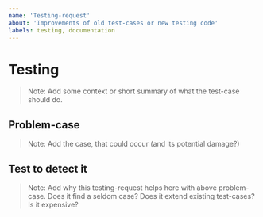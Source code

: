 ```yaml
---
name: 'Testing-request'
about: 'Improvements of old test-cases or new testing code'
labels: testing, documentation
---
```

# Testing

> Note: Add some context or short summary of what the test-case should do.

## Problem-case

> Note: Add the case, that could occur (and its potential damage?)

## Test to detect it

> Note: Add why this testing-request helps here with above problem-case.
> Does it find a seldom case?
> Does it extend existing test-cases?
> Is it expensive?
